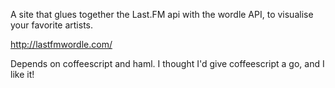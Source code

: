 A site that glues together the Last.FM api with the wordle API, to visualise your favorite artists.

http://lastfmwordle.com/

Depends on coffeescript and haml.
I thought I'd give coffeescript a go, and I like it! 

